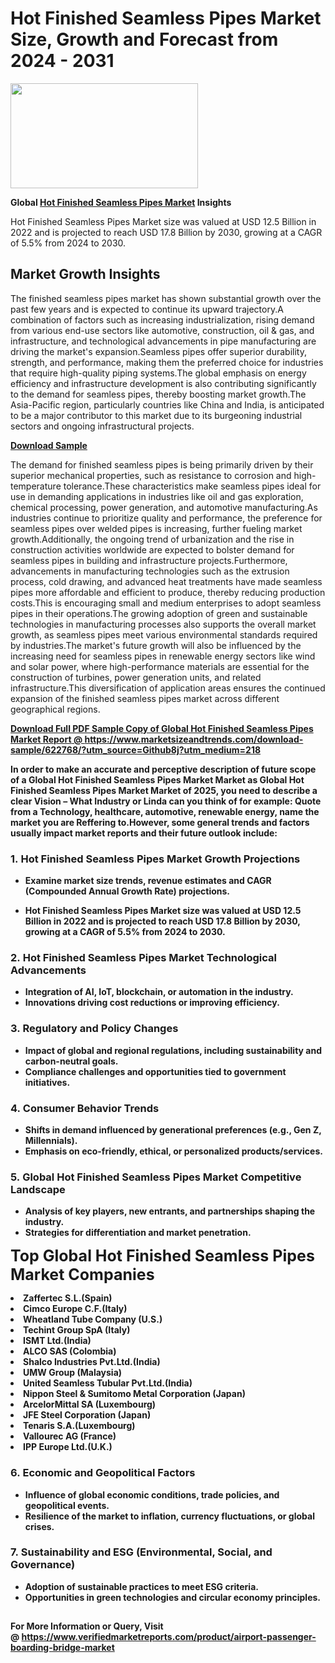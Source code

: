 <H1>Hot Finished Seamless Pipes Market Size, Growth and Forecast from 2024 - 2031</H1><img class="aligncenter size-medium wp-image-584254" src="https://thirdeyenews.in/wp-content/uploads/2024/09/Global-Market-Research-300x168.jpeg" alt="" width="300" height="168" /><p><strong>Global&nbsp;<a href="https://www.marketsizeandtrends.com/download-sample/622768/?utm_source=Github8j?utm_medium=218">Hot Finished Seamless Pipes Market</a> Insights</strong></p><p>Hot Finished Seamless Pipes Market size was valued at USD 12.5 Billion in 2022 and is projected to reach USD 17.8 Billion by 2030, growing at a CAGR of 5.5% from 2024 to 2030.</p><p><h2>Market Growth Insights</h2> <p>The finished seamless pipes market has shown substantial growth over the past few years and is expected to continue its upward trajectory.A combination of factors such as increasing industrialization, rising demand from various end-use sectors like automotive, construction, oil & gas, and infrastructure, and technological advancements in pipe manufacturing are driving the market's expansion.Seamless pipes offer superior durability, strength, and performance, making them the preferred choice for industries that require high-quality piping systems.The global emphasis on energy efficiency and infrastructure development is also contributing significantly to the demand for seamless pipes, thereby boosting market growth.The Asia-Pacific region, particularly countries like China and India, is anticipated to be a major contributor to this market due to its burgeoning industrial sectors and ongoing infrastructural projects.</p> <p><strong><a href="#">Download Sample</a></strong></p> <p>The demand for finished seamless pipes is being primarily driven by their superior mechanical properties, such as resistance to corrosion and high-temperature tolerance.These characteristics make seamless pipes ideal for use in demanding applications in industries like oil and gas exploration, chemical processing, power generation, and automotive manufacturing.As industries continue to prioritize quality and performance, the preference for seamless pipes over welded pipes is increasing, further fueling market growth.Additionally, the ongoing trend of urbanization and the rise in construction activities worldwide are expected to bolster demand for seamless pipes in building and infrastructure projects.Furthermore, advancements in manufacturing technologies such as the extrusion process, cold drawing, and advanced heat treatments have made seamless pipes more affordable and efficient to produce, thereby reducing production costs.This is encouraging small and medium enterprises to adopt seamless pipes in their operations.The growing adoption of green and sustainable technologies in manufacturing processes also supports the overall market growth, as seamless pipes meet various environmental standards required by industries.The market's future growth will also be influenced by the increasing need for seamless pipes in renewable energy sectors like wind and solar power, where high-performance materials are essential for the construction of turbines, power generation units, and related infrastructure.This diversification of application areas ensures the continued expansion of the finished seamless pipes market across different geographical regions.</p> <p><strong><a href="#"></p><p><span class=""><strong>Download Full PDF Sample Copy of Global Hot Finished Seamless Pipes Market Report</strong> @ <a href="https://www.marketsizeandtrends.com/download-sample/622768/?utm_source=Github8j?utm_medium=218" target="_blank">https://www.marketsizeandtrends.com/download-sample/622768/?utm_source=Github8j?utm_medium=218</a></span></p><p>In order to make an accurate and perceptive description of future scope of a Global&nbsp;Hot Finished Seamless Pipes Market Market as Global&nbsp;Hot Finished Seamless Pipes Market Market of 2025, you need to describe a clear Vision &ndash; What Industry or Linda can you think of for example: Quote from a Technology, healthcare, automotive, renewable energy, name the market you are Reffering to.However, some general trends and factors usually impact market reports and their future outlook include:</p><h3>1.&nbsp;<strong>Hot Finished Seamless Pipes Market Growth Projections</strong></h3><ul><li>Examine market size trends, revenue estimates and CAGR (Compounded Annual Growth Rate) projections.</li><li><p>Hot Finished Seamless Pipes Market size was valued at USD 12.5 Billion in 2022 and is projected to reach USD 17.8 Billion by 2030, growing at a CAGR of 5.5% from 2024 to 2030.</p></li></ul><h3>2.&nbsp;<strong>Hot Finished Seamless Pipes Market Technological Advancements</strong></h3><ul><li>Integration of AI, IoT, blockchain, or automation in the industry.</li><li>Innovations driving cost reductions or improving efficiency.</li></ul><h3>3.&nbsp;<strong>Regulatory and Policy Changes</strong></h3><ul><li>Impact of global and regional regulations, including sustainability and carbon-neutral goals.</li><li>Compliance challenges and opportunities tied to government initiatives.</li></ul><h3>4.&nbsp;<strong>Consumer Behavior Trends</strong></h3><ul><li>Shifts in demand influenced by generational preferences (e.g., Gen Z, Millennials).</li><li>Emphasis on eco-friendly, ethical, or personalized products/services.</li></ul><h3>5.&nbsp;<strong>Global Hot Finished Seamless Pipes Market Competitive Landscape</strong></h3><ul><li>Analysis of key players, new entrants, and partnerships shaping the industry.</li><li>Strategies for differentiation and market penetration.</li></ul><p data-pm-slice="1 1 []"><span style="color: inherit; font-family: inherit; font-size: 25px;">Top Global Hot Finished Seamless Pipes Market Companies</span></p><div class="" data-test-id=""><p><li>Zaffertec S.L.(Spain)</li><li> Cimco Europe C.F.(Italy)</li><li> Wheatland Tube Company (U.S.)</li><li> Techint Group SpA (Italy)</li><li> ISMT Ltd.(India)</li><li> ALCO SAS (Colombia)</li><li> Shalco Industries Pvt.Ltd.(India)</li><li> UMW Group (Malaysia)</li><li> United Seamless Tubular Pvt.Ltd.(India)</li><li> Nippon Steel & Sumitomo Metal Corporation (Japan)</li><li> ArcelorMittal SA (Luxembourg)</li><li> JFE Steel Corporation (Japan)</li><li> Tenaris S.A.(Luxembourg)</li><li> Vallourec AG (France)</li><li> IPP Europe Ltd.(U.K.)</li></p></div><h3>6.&nbsp;<strong>Economic and Geopolitical Factors</strong></h3><ul><li>Influence of global economic conditions, trade policies, and geopolitical events.</li><li>Resilience of the market to inflation, currency fluctuations, or global crises.</li></ul><h3>7.&nbsp;<strong>Sustainability and ESG (Environmental, Social, and Governance)</strong></h3><ul><li>Adoption of sustainable practices to meet ESG criteria.</li><li>Opportunities in green technologies and circular economy principles.</li></ul><h2><strong style="font-size: 14px;">For More Information or Query, Visit @&nbsp;</strong><a style="background-color: #ffffff; font-size: 14px;" href="https://www.marketsizeandtrends.com/report/hot-finished-seamless-pipes-market/" target="_blank">https://www.verifiedmarketreports.com/product/airport-passenger-boarding-bridge-market</a></h2>